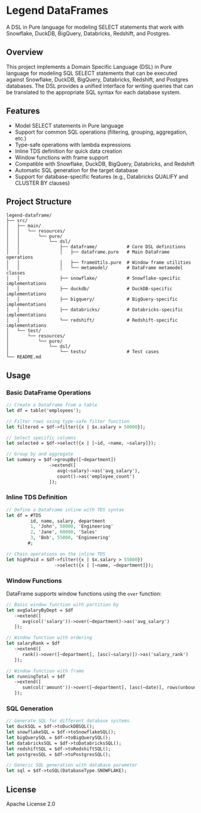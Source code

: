 # Legend DataFrames

A DSL in Pure language for modeling SELECT statements that work with Snowflake, DuckDB, BigQuery, Databricks, Redshift, and Postgres.

## Overview

This project implements a Domain Specific Language (DSL) in Pure language for modeling SQL SELECT statements that can be executed against Snowflake, DuckDB, BigQuery, Databricks, Redshift, and Postgres databases. The DSL provides a unified interface for writing queries that can be translated to the appropriate SQL syntax for each database system.

## Features

- Model SELECT statements in Pure language
- Support for common SQL operations (filtering, grouping, aggregation, etc.)
- Type-safe operations with lambda expressions
- Inline TDS definition for quick data creation
- Window functions with frame support
- Compatible with Snowflake, DuckDB, BigQuery, Databricks, and Redshift
- Automatic SQL generation for the target database
- Support for database-specific features (e.g., Databricks QUALIFY and CLUSTER BY clauses)

## Project Structure

```
legend-dataframe/
├── src/
│   ├── main/
│   │   └── resources/
│   │       └── pure/
│   │           └── dsl/
│   │               ├── dataframe/           # Core DSL definitions
│   │               │   ├── dataframe.pure   # Main DataFrame operations
│   │               │   ├── frameUtils.pure  # Window frame utilities
│   │               │   └── metamodel/       # DataFrame metamodel classes
│   │               ├── snowflake/           # Snowflake-specific implementations
│   │               ├── duckdb/              # DuckDB-specific implementations
│   │               ├── bigquery/            # BigQuery-specific implementations
│   │               ├── databricks/          # Databricks-specific implementations
│   │               └── redshift/            # Redshift-specific implementations
│   └── test/
│       └── resources/
│           └── pure/
│               └── dsl/
│                   └── tests/               # Test cases
└── README.md
```

## Usage

### Basic DataFrame Operations

```pure
// Create a DataFrame from a table
let df = table('employees');

// Filter rows using type-safe filter function
let filtered = $df->filter({x | $x.salary > 50000});

// Select specific columns
let selected = $df->select({x | [~id, ~name, ~salary]});

// Group by and aggregate
let summary = $df->groupBy([~department])
                ->extend([
                   avg(~salary)->as('avg_salary'),
                   count()->as('employee_count')
                ]);
```

### Inline TDS Definition

```pure
// Define a DataFrame inline with TDS syntax
let df = #TDS
         id, name, salary, department
         1, 'John', 50000, 'Engineering'
         2, 'Jane', 60000, 'Sales'
         3, 'Bob', 55000, 'Engineering'
        #;

// Chain operations on the inline TDS
let highPaid = $df->filter({x | $x.salary > 55000})
                  ->select({x | [~name, ~department]});
```

### Window Functions

DataFrame supports window functions using the `over` function:

```pure
// Basic window function with partition by
let avgSalaryByDept = $df
   ->extend([
      avg(col('salary'))->over(~department)->as('avg_salary')
   ]);

// Window function with ordering
let salaryRank = $df
   ->extend([
      rank()->over([~department], [asc(~salary)])->as('salary_rank')
   ]);

// Window function with frame
let runningTotal = $df
   ->extend([
      sum(col('amount'))->over([~department], [asc(~date)], rows(unbounded(), 0))->as('running_total')
   ]);
```

### SQL Generation

```pure
// Generate SQL for different database systems
let duckSQL = $df->toDuckDBSQL();
let snowflakeSQL = $df->toSnowflakeSQL();
let bigQuerySQL = $df->toBigQuerySQL();
let databricksSQL = $df->toDatabricksSQL();
let redshiftSQL = $df->toRedshiftSQL();
let postgresSQL = $df->toPostgresSQL();

// Generic SQL generation with database parameter
let sql = $df->toSQL(DatabaseType.SNOWFLAKE);
```

## License

Apache License 2.0

